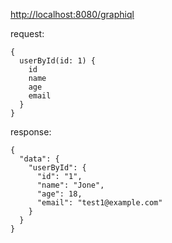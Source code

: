 <http://localhost:8080/graphiql>

request:

```
{
  userById(id: 1) {
    id
    name
    age
    email
  }
}
```

response:

```
{
  "data": {
    "userById": {
      "id": "1",
      "name": "Jone",
      "age": 18,
      "email": "test1@example.com"
    }
  }
}
```
